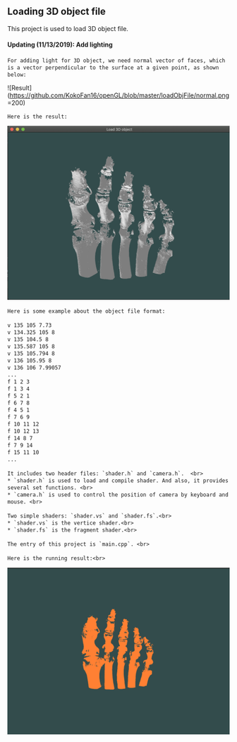 ## Loading 3D object file 

This project is used to load 3D object file. 

#### Updating (11/13/2019): Add lighting
    For adding light for 3D object, we need normal vector of faces, which is a vector perpendicular to the surface at a given point, as shown below:
    
![Result](https://github.com/KokoFan16/openGL/blob/master/loadObjFile/normal.png =200) 

    Here is the result:
![Result](https://github.com/KokoFan16/openGL/blob/master/loadObjFile/footWithLighting.png) 

    Here is some example about the object file format:

    v 135 105 7.73 
    v 134.325 105 8 
    v 135 104.5 8 
    v 135.587 105 8 
    v 135 105.794 8
    v 136 105.95 8
    v 136 106 7.99057
    ...
    f 1 2 3 
    f 1 3 4 
    f 5 2 1 
    f 6 7 8 
    f 4 5 1 
    f 7 6 9 
    f 10 11 12
    f 10 12 13 
    f 14 8 7 
    f 7 9 14
    f 15 11 10 
    ...

    It includes two header files: `shader.h` and `camera.h`.  <br> 
    * `shader.h` is used to load and compile shader. And also, it provides several set functions. <br> 
    * `camera.h` is used to control the position of camera by keyboard and mouse. <br> 

    Two simple shaders: `shader.vs` and `shader.fs`.<br> 
    * `shader.vs` is the vertice shader.<br> 
    * `shader.fs` is the fragment shader.<br> 

    The entry of this project is `main.cpp`. <br> 

    Here is the running result:<br> 
![Result](https://github.com/KokoFan16/openGL/blob/master/loadObjFile/foot.png)




